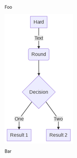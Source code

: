 
Foo

<!-- generated by mermaid compile action - START -->
<img src="../output/test_simple-md-1.png">
<!-- generated by mermaid compile action - END -->

Bar
